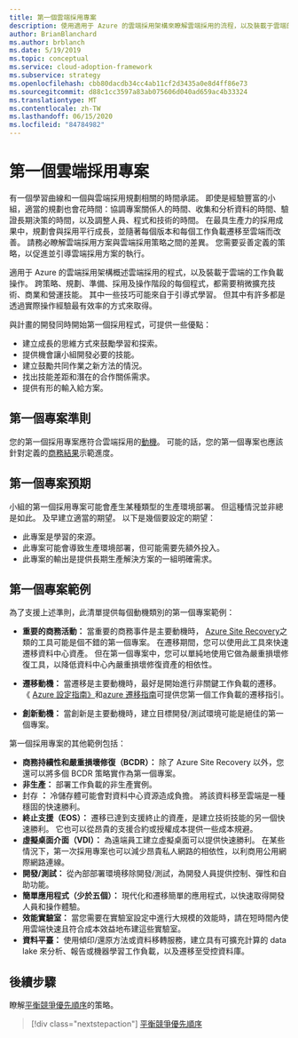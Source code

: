 ```yaml
---
title: 第一個雲端採用專案
description: 使用適用于 Azure 的雲端採用架構來瞭解雲端採用的流程，以及裝載于雲端的工作負載作業。
author: BrianBlanchard
ms.author: brblanch
ms.date: 5/19/2019
ms.topic: conceptual
ms.service: cloud-adoption-framework
ms.subservice: strategy
ms.openlocfilehash: cbb80dacdb34cc4ab11cf2d3435a0e8d4ff86e73
ms.sourcegitcommit: d88c1cc3597a83ab075606d040ad659ac4b33324
ms.translationtype: MT
ms.contentlocale: zh-TW
ms.lasthandoff: 06/15/2020
ms.locfileid: "84784982"
---
```

# <a name="first-cloud-adoption-project"></a>第一個雲端採用專案

有一個學習曲線和一個與雲端採用規劃相關的時間承諾。 即使是經驗豐富的小組，適當的規劃也會花時間：協調專案關係人的時間、收集和分析資料的時間、驗證長期決策的時間，以及調整人員、程式和技術的時間。 在最具生產力的採用成果中，規劃會與採用平行成長，並隨著每個版本和每個工作負載遷移至雲端而改善。 請務必瞭解雲端採用方案與雲端採用策略之間的差異。 您需要妥善定義的策略，以促進並引導雲端採用方案的執行。

<!-- docsTest:ignore "Strategy, Plan, Ready, Adopt, and Operate phases" -->

適用于 Azure 的雲端採用架構概述雲端採用的程式，以及裝載于雲端的工作負載操作。 跨策略、規劃、準備、採用及操作階段的每個程式，都需要稍微擴充技術、商業和營運技能。 其中一些技巧可能來自于引導式學習。 但其中有許多都是透過實際操作經驗最有效率的方式來取得。

與計畫的開發同時開始第一個採用程式，可提供一些優點：

- 建立成長的思維方式來鼓勵學習和探索。
- 提供機會讓小組開發必要的技能。
- 建立鼓勵共同作業之新方法的情況。
- 找出技能差距和潛在的合作關係需求。
- 提供有形的輸入給方案。

## <a name="first-project-criteria"></a>第一個專案準則

您的第一個採用專案應符合雲端採用的[動機](./motivations.md)。 可能的話，您的第一個專案也應該針對定義的[商務結果](./business-outcomes/business-outcome-template.md)示範進度。

## <a name="first-project-expectations"></a>第一個專案預期

小組的第一個採用專案可能會產生某種類型的生產環境部署。 但這種情況並非總是如此。 及早建立適當的期望。 以下是幾個要設定的期望：

- 此專案是學習的來源。
- 此專案可能會導致生產環境部署，但可能需要先額外投入。
- 此專案的輸出是提供長期生產解決方案的一組明確需求。

## <a name="first-project-examples"></a>第一個專案範例

為了支援上述準則，此清單提供每個動機類別的第一個專案範例：

- **重要的商務活動：** 當重要的商務事件是主要動機時， [Azure Site Recovery](../migrate/azure-migration-guide/migrate.md#azure-site-recovery)之類的工具可能是個不錯的第一個專案。 在遷移期間，您可以使用此工具來快速遷移資料中心資產。 但在第一個專案中，您可以單純地使用它做為嚴重損壞修復工具，以降低資料中心內嚴重損壞修復資產的相依性。

- **遷移動機：** 當遷移是主要動機時，最好是開始進行非關鍵工作負載的遷移。 《 [Azure 設定指南》](../ready/azure-setup-guide/index.md)和[azure 遷移指南](../migrate/azure-migration-guide/index.md)可提供您第一個工作負載的遷移指引。

- **創新動機：** 當創新是主要動機時，建立目標開發/測試環境可能是絕佳的第一個專案。

第一個採用專案的其他範例包括：

- **商務持續性和嚴重損壞修復（BCDR）：** 除了 Azure Site Recovery 以外，您還可以將多個 BCDR 策略實作為第一個專案。
- **非生產：** 部署工作負載的非生產實例。
- 封存 **：** 冷儲存體可能會對資料中心資源造成負擔。 將該資料移至雲端是一種穩固的快速勝利。
- **終止支援（EOS）：** 遷移已達到支援終止的資產，是建立技術技能的另一個快速勝利。 它也可以從昂貴的支援合約或授權成本提供一些成本規避。
- **虛擬桌面介面（VDI）：** 為遠端員工建立虛擬桌面可以提供快速勝利。 在某些情況下，第一次採用專案也可以減少昂貴私人網路的相依性，以利商用公用網際網路連線。
- **開發/測試：** 從內部部署環境移除開發/測試，為開發人員提供控制、彈性和自助功能。
- **簡單應用程式（少於五個）：** 現代化和遷移簡單的應用程式，以快速取得開發人員和操作體驗。
- **效能實驗室：** 當您需要在實驗室設定中進行大規模的效能時，請在短時間內使用雲端快速且符合成本效益地布建這些實驗室。
- **資料平臺：** 使用傾印/還原方法或資料移轉服務，建立具有可擴充計算的 data lake 來分析、報告或機器學習工作負載，以及遷移至受控資料庫。

## <a name="next-steps"></a>後續步驟

瞭解[平衡競爭優先順序](./balance-competing-priorities.md)的策略。

> [!div class="nextstepaction"]
> [平衡競爭優先順序](./balance-competing-priorities.md)
